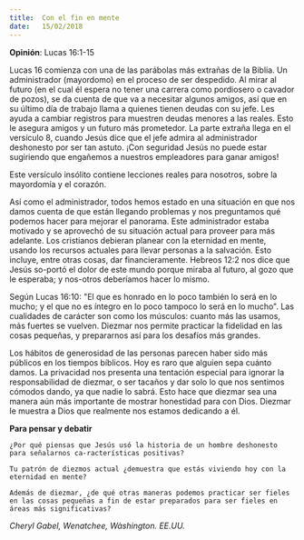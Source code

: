 ```yaml
---
title:  Con el fin en mente
date:   15/02/2018
---
```


**Opinión**: Lucas 16:1-15 

Lucas 16 comienza con una de las parábolas más extrañas de la Biblia. Un administrador (mayordomo) en el proceso de ser despedido. Al mirar al futuro (en el cual él espera no tener una carrera como pordiosero o cavador de pozos), se da cuenta de que va a necesitar algunos amigos, así que en su último día de trabajo llama a quienes tienen deudas con su jefe. Les ayuda a cambiar registros para muestren deudas menores a las reales. Esto le asegura amigos y un futuro más prometedor. La parte extraña llega en el versículo 8, cuando Jesús dice que el jefe admira al administrador deshonesto por ser tan astuto. ¡Con seguridad Jesús no puede estar sugiriendo que engañemos a nuestros empleadores para ganar amigos! 

Este versículo insólito contiene lecciones reales para nosotros, sobre la mayordomía y el corazón. 

Así como el administrador, todos hemos estado en una situación en que nos damos cuenta de que están llegando problemas y nos preguntamos qué podemos hacer para mejorar el panorama. Este administrador estaba motivado y se aprovechó de su situación actual para proveer para más adelante. Los cristianos debieran planear con la eternidad en mente, usando los recursos actuales para llevar personas a la salvación. Esto incluye, entre otras cosas, dar financieramente. Hebreos 12:2 nos dice que Jesús so-portó el dolor de este mundo porque miraba al futuro, al gozo que le esperaba; y nos-otros deberíamos hacer lo mismo. 

Según Lucas 16:10: "El que es honrado en lo poco también lo será en lo mucho; y el que no es íntegro en lo poco tampoco lo será en lo mucho". Las cualidades de carácter son como los músculos: cuanto más las usamos, más fuertes se vuelven. Diezmar nos permite practicar la fidelidad en las cosas pequeñas, y prepararnos así para los desafíos más grandes. 

Los hábitos de generosidad de las personas parecen haber sido más públicos en los tiempos bíblicos. Hoy es raro que alguien sepa cuánto damos. La privacidad nos presenta una tentación especial para ignorar la responsabilidad de diezmar, o ser tacaños y dar solo lo que nos sentimos cómodos dando, ya que nadie lo sabrá. Esto hace que diezmar sea una manera aún más importante de mostrar honestidad para con Dios. Diezmar le muestra a Dios que realmente nos estamos dedicando a él. 

**Para pensar y debatir** 

`¿Por qué piensas que Jesús usó la historia de un hombre deshonesto para señalarnos ca-racterísticas positivas?` 

`Tu patrón de diezmos actual ¿demuestra que estás viviendo hoy con la eternidad en mente?` 

`Además de diezmar, ¿de qué otras maneras podemos practicar ser fieles en las cosas pequeñas a fin de estar preparados para ser fieles en áreas más significativas?` 

_Cheryl Gabel, Wenatchee, Wàshington. EE.UU._